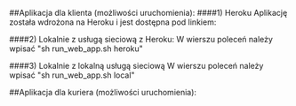 ##Aplikacja dla klienta (możliwości uruchomienia):
####1) Heroku
Aplikację została wdrożona na Heroku i jest dostępna pod linkiem:


####2) Lokalnie z usługą sieciową z Heroku:
W wierszu poleceń należy wpisać "sh run_web_app.sh heroku"

####3) Lokalnie z lokalną usługą sieciową
W wierszu poleceń należy wpisać "sh run_web_app.sh local"

##Aplikacja dla kuriera (możliwości uruchomienia):

